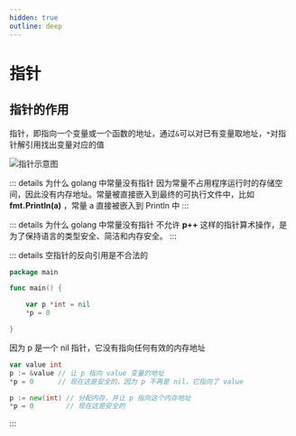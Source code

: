 ```yaml
---
hidden: true
outline: deep
---
```


# 指针

## 指针的作用

指针，即指向一个变量或一个函数的地址，通过`&`可以对已有变量取地址，`*`对指针解引用找出变量对应的值

![指针示意图](https://image.codepzj.cn/image/202410191746009.png)

::: details 为什么 golang 中常量没有指针
因为常量不占用程序运行时的存储空间，因此没有内存地址。常量被直接嵌入到最终的可执行文件中，比如 **fmt.Println(a)** ，常量 a 直接被嵌入到 Println 中
:::

::: details 为什么 golang 中常量没有指针
不允许 **p++** 这样的指针算术操作，是为了保持语言的类型安全、简洁和内存安全。
:::

::: details 空指针的反向引用是不合法的

```go
package main

func main() {

	var p *int = nil
	*p = 0

}
```

因为 p 是一个 nil 指针，它没有指向任何有效的内存地址

```go
var value int
p := &value // 让 p 指向 value 变量的地址
*p = 0      // 现在这是安全的，因为 p 不再是 nil，它指向了 value
```

```go
p := new(int) // 分配内存，并让 p 指向这个内存地址
*p = 0        // 现在这是安全的
```

:::
